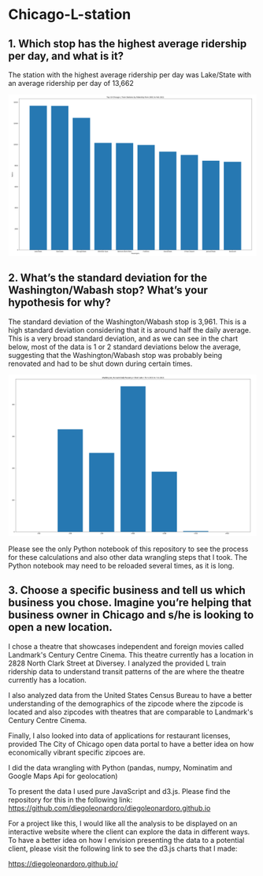 # Chicago-L-station


<h2>1. Which stop has the highest average ridership per day, and what is it?</h2>

The station with the highest average ridership per day was Lake/State with an average ridership per day of 13,662 


<img src="https://raw.githubusercontent.com/diegoleonardoro/bronx_tourism/master/Screen%20Shot%202021-05-17%20at%209.16.59%20PM.png" >


<h2> 2. What’s the standard deviation for the Washington/Wabash stop? What’s your hypothesis for why?</h2>

The standard deviation of the Washington/Wabash stop is 3,961. This is a high standard deviation considering that it is around half the daily average.
This is a very broad standard deviation, and as we can see in the chart below, most of the data is 1 or 2 standard deviations below the average, suggesting that the Washington/Wabash stop was probably being renovated and had to be shut down during certain times. 

<img src="https://raw.githubusercontent.com/diegoleonardoro/bronx_tourism/master/Screen%20Shot%202021-05-17%20at%209.25.55%20PM.png" >

Please see the only Python notebook of this repository to see the process for these calculations and also other data wrangling steps that I took. The Python notebook may need to be reloaded several times, as it is long.

<h2> 3. Choose a specific business and tell us which business you chose. Imagine you’re helping that business owner in Chicago and s/he is looking to open a new location.</h2>

I chose a theatre that showcases independent and foreign movies called Landmark's Century Centre Cinema. This theatre currently has a location in 2828 North Clark Street at Diversey. I analyzed the provided L train ridership data to understand transit patterns of the are where the theatre currently has a location. 

I also analyzed data from the United States Census Bureau to have a better understanding of the demographics of the zipcode where the zipcode is located and also zipcodes with theatres that are comparable to Landmark's Century Centre Cinema. 

Finally, I also looked into data of applications for restaurant licenses, provided The City of Chicago open data portal to have a better idea on how economically vibrant specific zipcoes are.

I did the data wrangling with Python (pandas, numpy, Nominatim and Google Maps Api for geolocation)

To present the data I used pure JavaScript and d3.js. Please find the repository for this in the following link: https://github.com/diegoleonardoro/diegoleonardoro.github.io

For a project like this, I would like all the analysis to be displayed on an interactive website where the client can explore the data in different ways. To have a better idea on how I envision presenting the data to a potential client, please visit the following link to see the d3.js charts that I made: 

https://diegoleonardoro.github.io/


